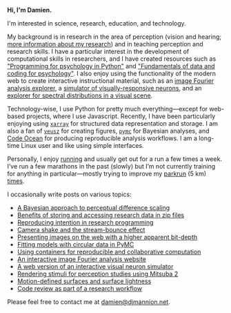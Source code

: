**Hi, I'm Damien.**

I'm interested in science, research, education, and technology.

My background is in research in the area of perception (vision and hearing; [more information about my research](https://www.djmannion.net/pubs)) and in teaching perception and research skills.
I have a particular interest in the development of computational skills in researchers, and I have created resources such as ["Programming for psychology in Python"](https://www.djmannion.net/psych_programming) and ["Fundamentals of data and coding for psychology"](https://webutils.psy.unsw.edu.au/internship_coding/site/).
I also enjoy using the functionality of the modern web to create interactive instructional material, such as an [image Fourier analysis explorer](https://www.djmannion.net/img_freq_web_post/), a [simulator of visually-responsive neurons](https://www.djmannion.net/neural_sim/), and an [explorer for spectral distributions in a visual scene](https://webutils.psy.unsw.edu.au/psyc2071_2020/colour/cmp_spectral/colour_cmp_spectral.html).

Technology-wise, I use Python for pretty much everything&mdash;except for web-based projects, where I use Javascript.
Recently, I have been particularly enjoying using [`xarray`](https://docs.xarray.dev) for structured data representation and storage.
I am also a fan of [`veusz`](https://veusz.github.io/) for creating figures, [`pymc`](https://docs.pymc.io/) for Bayesian analyses, and [Code Ocean](https://codeocean.com) for producing reproducible analysis workflows.
I am a long-time Linux user and like using simple interfaces.

Personally, I enjoy [running](https://en-gb.smashrun.com/damienmannion) and usually get out for a run a few times a week.
I&rsquo;ve run a few marathons in the past&nbsp;(slowly) but I&rsquo;m not currently training for anything in particular&mdash;mostly trying to improve my [parkrun](https://www.parkrun.com/)&nbsp;(5 km) [times](https://www.parkrun.com.au/results/athleteresultshistory/?athleteNumber=4072605).

I occasionally write posts on various topics:
* [A Bayesian approach to perceptual difference scaling](https://www.djmannion.net/diff_scaling)
* [Benefits of storing and accessing research data in zip files](https://www.djmannion.net/data_zip)
* [Reproducing intention in research programming](https://www.djmannion.net/reproducibility_of_intention)
* [Camera shake and the stream-bounce effect](https://www.djmannion.net/cam_shake)
* [Presenting images on the web with a higher apparent bit-depth](https://www.djmannion.net/bit_depth)
* [Fitting models with circular data in PyMC](https://www.djmannion.net/circular_bayes/)
* [Using containers for reproducible and collaborative computation](https://www.djmannion.net/containers/)
* [An interactive image Fourier analysis website](https://www.djmannion.net/img_freq_web_post/)
* [A web version of an interactive visual neuron simulator](https://www.djmannion.net/neural_sim/)
* [Rendering stimuli for perception studies using Mitsuba 2](https://www.djmannion.net/mitsuba_render/)
* [Motion-defined surfaces and surface lightness](https://www.djmannion.net/mdc_lightness/)
* [Code review as part of a research workflow](https://www.djmannion.net/code_review/)

Please feel free to contact me at [damien@djmannion.net](mailto:damien@djmannion.net).
